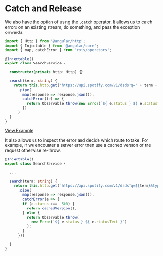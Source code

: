 # Catch and Release

We also have the option of using the `.catch` operator. It allows us to catch errors on an existing stream, do something, and pass the exception onwards.

```typescript
import { Http } from '@angular/http';
import { Injectable } from '@angular/core';
import { map, catchError } from 'rxjs/operators';

@Injectable()
export class SearchService {

  constructor(private http: Http) {}

  search(term: string) {
    return this.http.get('https://api.spotify.com/v1/dsds?q=' + term + '&type=artist')
      .pipe(
        map(response => response.json()),
        catchError((e) => {
          return Observable.throw(new Error(`${ e.status } ${ e.statusText }`));
        })
      )
  }
}
```

[View Example](http://plnkr.co/edit/3lCaeI?p=preview)

It also allows us to inspect the error and decide which route to take. For example, if we encounter a server error then use a cached version of the request otherwise re-throw.

```typescript
@Injectable()
export class SearchService {

  ...

  search(term: string) {
    return this.http.get(`https://api.spotify.com/v1/dsds?q=${term}&type=artist`)
      .pipe(
        map(response => response.json()), 
        catchError(e => {
        if (e.status >==  500) {
          return cachedVersion();
        } else {
          return Observable.throw(
            new Error(`${ e.status } ${ e.statusText }`)
          );
        }
      }))
      
  }
}
```

